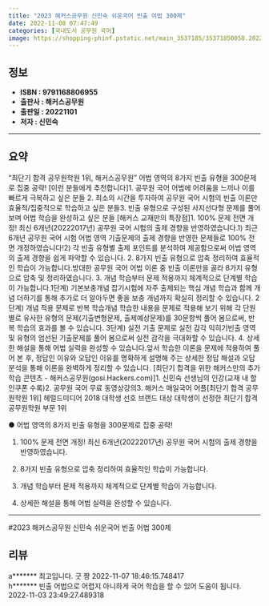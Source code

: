 ```yaml
---
title: "2023 해커스공무원 신민숙 쉬운국어 빈출 어법 300제"
date: 2022-11-08 07:47:49
categories: [국내도서 공무원 국어]
image: https://shopping-phinf.pstatic.net/main_3537185/35371850058.20221027194515.jpg
---
```


## **정보**

- **ISBN : 9791168806955**
- **출판사 : 해커스공무원**
- **출판일 : 20221101**
- **저자 : 신민숙**

------



## **요약**

“최단기 합격 공무원학원 1위, 해커스공무원” 어법 영역의 8가지 빈출 유형을 300문제로 집중 공략! [이런 분들에게 추천합니다]1. 공무원 국어 어법에 어려움을 느끼나 이를 빠르게 극복하고 싶은 분들 2. 최소의 시간을 투자하여 공무원 국어 시험의 빈출 이론만 효율적/집중적으로 학습하고 싶은 분들3. 빈출 유형으로 구성된 사지선다형 문제를 풀어 보며 어법 학습을 완성하고 싶은 분들 [해커스 교재만의 특장점]1. 100% 문제 전면 개정! 최신 6개년(20222017년) 공무원 국어 시험의 출제 경향을 반영하였습니다.1) 최근 6개년 공무원 국어 시험 어법 영역 기출문제의 출제 경향을 반영한 문제들로 100% 전면 개정하였습니다!2) 각 빈출 유형별 출제 포인트를 분석하여 제공함으로써 어법 영역의 출제 경향을 쉽게 파악할 수 있습니다. 2. 8가지 빈출 유형으로 압축 정리하여 효율적인 학습이 가능합니다.방대한 공무원 국어 어법 이론 중 빈출 이론만을 골라 8가지 유형으로 압축 및 정리하였습니다. 3. 개념 학습부터 문제 적용까지 체계적으로 단계별 학습이 가능합니다.1단계) 기본보충개념 잡기시험에 자주 출제되는 핵심 개념 학습과 함께 개념 더하기를 통해 추가로 더 알아두면 좋을 보충 개념까지 확실히 정리할 수 있습니다. 2단계) 개념 적용 문제로 반복 학습개념 학습한 내용을 문제로 적용해 보기 위해 각 단원별로 유사한 유형의 문제(기출변형문제, 출제예상문제)를 30문항씩 풀어 봄으로써, 반복 학습의 효과를 볼 수 있습니다. 3단계) 실전 기출 문제로 실전 감각 익히기빈출 영역 및 유형의 엄선된 기출문제를 풀어 봄으로써 실전 감각을 극대화할 수 있습니다. 4. 상세한 해설을 통해 어법 실력을 완성할 수 있습니다.앞서 학습한 이론을 문제에 적용하여 풀어 본 후, 정답인 이유와 오답인 이유를 명확하게 설명해 주는 상세한 정답 해설과 오답 분석을 통해 이론을 완벽하게 정리할 수 있습니다. [최단기 합격을 위한 해커스만의 추가 학습 콘텐츠 - 해커스공무원(gosi.Hackers.com)]1. 신민숙 선생님의 인강(교재 내 할인쿠폰 수록)2. 공무원 국어 무료 동영상강의3. 해커스 매일국어 어플[최단기 합격 공무원학원 1위] 헤럴드미디어 2018 대학생 선호 브랜드 대상 대학생이 선정한 최단기 합격 공무원학원 부문 1위

● 어법 영역의 8가지 빈출 유형을 300문제로 집중 공략!



1. 100% 문제 전면 개정! 최신 6개년(20222017년) 공무원 국어 시험의 출제 경향을 반영하였습니다.

2. 8가지 빈출 유형으로 압축 정리하여 효율적인 학습이 가능합니다.

3. 개념 학습부터 문제 적용까지 체계적으로 단계별 학습이 가능합니다.

4. 상세한 해설을 통해 어법 실력을 완성할 수 있습니다.



------

#2023 해커스공무원 신민숙 쉬운국어 빈출 어법 300제


## **리뷰** 

  a******* 최고입니다. 굿 짱 2022-11-07 18:46:15.748417 <br/>  h******* 빈출 어법으로 어렵지 아니하게 국어 학습을
할 수 있어 도움이 됩니다. 2022-11-03 23:49:27.489318 <br/>